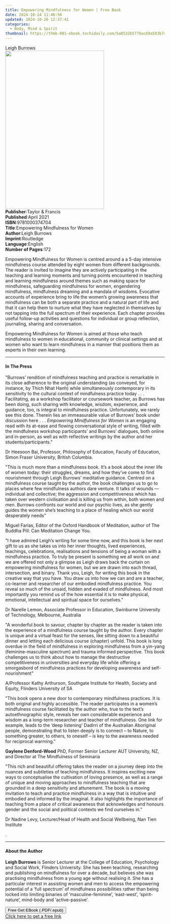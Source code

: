 ```yaml
---
title: Empowering Mindfulness for Women | Free Book
date: 2024-10-24 11:46:56
updated: 2024-10-26 12:37:41
categories:
  - Body, Mind & Spirit
thumbnail: https://thmb-001-ebook.techidaily.com/5a8532b5776ac69a583b742582aa2f7c7327ca93dfe79915e86fd34fc93177d9.jpg
---
```

<main id="book-container">
  <div class="flex flex-col">
    <div class="book-brief flex-1 py-6 px-4 sm:p-6 md:py-10 md:px-8">
      <!-- brief-->
      <div class="book-brief-main">Leigh Burrows</div>
    </div>
    <div
      class="book-meta-info flex-1 grid gap-4 col-start-1 col-end-3 row-start-1 sm:mb-6 sm:grid-cols-4 lg:gap-6 lg:col-start-2 lg:row-end-6 lg:row-span-6 lg:mb-0"
    >
      <div
        class="book-meta-info-left place-content-center mt-4 p-4 text-sm leading-6 col-start-2 col-span-2 dark:text-slate-400"
      >
        <img
          class="w-full h-500 object-cover rounded-lg sm:h-255 sm:col-span-2 lg:col-span-full"
          src="https://img-001-ebook.techidaily.com/2d8ca5897d5400e85f378bb12729a85ea96f9c6c55d679c31e8631cf5121dd5d.jpg"
          alt=""
          width="312"
          height="500"
        />
      </div>
      <div
        class="book-meta-info-right mt-2 col-start-1 row-start-2 col-span-3 self-center"
      >
        <!-- meta data  -->
        <div class="flex flex-col px-4 md:px-8">
          <div class="flex-1">
            <strong>Publisher</strong>:<span class="px-2"
              >Taylor &amp; Francis</span
            >
          </div>
          <div class="flex-1">
            <strong>Published</strong>:<span class="px-2">April 2021</span>
          </div>
          <div class="flex-1">
            <strong>ISBN</strong>:<span class="px-2">9781000374704</span>
          </div>
          <div class="flex-1">
            <strong>Title</strong>:<span class="px-2"
              >Empowering Mindfulness for Women</span
            >
          </div>
          <div class="flex-1">
            <strong>Author</strong>:<span class="px-2">Leigh Burrows</span>
          </div>
          <div class="flex-1">
            <strong>Imprint</strong>:<span class="px-2">Routledge</span>
          </div>
          <div class="flex-1">
            <strong>Language</strong>:<span class="px-2">English</span>
          </div>
          <div class="flex-1">
            <strong>Number of Pages</strong>:<span class="px-2">172</span>
          </div>
        </div>
      </div>
    </div>
    <div class="book-description flex-1 py-6 px-4 sm:p-6 md:py-10 md:px-8">
      <div class="book-description-main">
        <div accordion-content="" id="description">
          <p>
            Empowering Mindfulness for Women is centred around a a 5-day
            intensive mindfulness course attended by eight women from different
            backgrounds. The reader is invited to imagine they are actively
            participating in the teaching and learning moments and turning
            points encountered in teaching and learning mindfulness around
            themes such as making space for mindfulness, safeguarding
            mindfulness for women, engendering mindfulness, mindfulness dreaming
            and a mandala of wisdoms. Evocative accounts of experience bring to
            life the women’s growing awareness that mindfulness can be both a
            separate practice and a natural part of life and that it can help
            them to nurture what they have neglected in themselves by not
            tapping into the full spectrum of their experience. Each chapter
            provides useful follow-up activities and questions for individual or
            group reflection, journaling, sharing and conversation.
          </p>
          <p>
            Empowering Mindfulness for Women is aimed at those who teach
            mindfulness to women in educational, community or clinical settings
            and at women who want to learn mindfulness in a manner that
            positions them as experts in their own learning.
          </p>
        </div>
        <div class="accordion-fader"></div>
      </div>
    </div>
    <div class="book-excerpts flex-1 py-6 px-4 sm:p-6 md:py-10 md:px-8">
      <!-- excerpts-->
      <div class="book-excerpts-main">
        <hr />
        <h4 class="placeholder placeholder-heading">
          <span>In The Press</span>
        </h4>
        <p></p>
        <p>
          "Burrows’ rendition of mindfulness teaching and practice is remarkable
          in its close adherence to the original understanding (as conveyed, for
          instance, by Thich Nhat Hanh) while simultaneously contemporary in its
          sensitivity to the cultural context of mindfulness practice today . .
          . Facilitating, as a workshop facilitator or coursework teacher, as
          Burrows has been doing, such sharing with knowledge, wisdom,
          experience, and guidance, too, is integral to mindfulness practice.
          Unfortunately, we rarely see this done. Therein lies an immeasurable
          value of Burrows’ book under discussion here . . .
          <i>Empowering Mindfulness for Women </i>is an engaging read with its
          at-ease and flowing conversational style of writing, filled with the
          mindfulness workshop participants’ and Burrows’ dialogues, both online
          and in-person, as well as with reflective writings by the author and
          her students/participants."
        </p>
        <p>
          Dr Heesoon Bai, Professor, Philosophy of Education, Faculty of
          Education, Simon Fraser University, British Columbia.
        </p>
        <p>
          "This is much more than a mindfulness book. It’s a book about the
          inner life of women today: their struggles, dreams, and how they’ve
          come to find nourishment through Leigh Burrows’ meditative guidance.
          Centred on a mindfulness course taught by the author, the book
          challenges us to go to places where few mindfulness authors dare
          venture. It talks of wounds — individual and collective; the
          aggression and competitiveness which has taken over western
          civilisation and is killing us from within, both women and men.
          Burrows confronts our world and our psychic lives, as she gently
          guides the women she’s teaching to a place of healing which our world
          desperately needs"
        </p>
        <p>
          Miguel Farias, Editor of the Oxford Handbook of Meditation, author of
          The Buddha Pill: Can Meditation Change You.
        </p>
        <p>
          "I have admired Leigh’s writing for some time now, and this book is
          her next gift to us as she takes us into her inner thoughts, lived
          experiences, teachings, celebrations, realisations and tensions of
          being a woman with a mindfulness practice. To truly be present is
          something we all work on and we are offered not only a glimpse as
          Leigh draws back the curtain on empowering mindfulness for women, but
          we are drawn into each thread, intersection, and binary. Thank you,
          Leigh, for writing this book in the creative way that you have. You
          draw us into how we can and are a teacher, co-learner and researcher
          of our embodied mindfulness practice. You reveal so much of the
          unsaid, hidden and evaded of mindfulness. And most importantly you
          remind us of the how essential it is to make physical, emotional,
          intellectual and spiritual space for ourselves."
        </p>
        <p>
          Dr Narelle Lemon,<i> </i>Associate Professor in Education, Swinburne
          University of Technology, Melbourne, Australia
        </p>
        <p>
          "A wonderful book to savour, chapter by chapter as the reader is taken
          into the experience of a mindfulness course taught by the author.
          Every chapter is unique and a virtual feast for the senses, like
          sitting down to a beautiful dinner and letting each delicious course
          (chapter) unfold. This book is long overdue in the field of
          mindfulness in exploring mindfulness from a yin-yang
          (feminine-masculine spectrum) and trauma informed perspective. This
          book challenges us to think about how to manage the destructive
          competitiveness in universities and everyday life while offering a
          smorgasbord of mindfulness practices for developing awareness and
          self-nourishment"
        </p>
        <p>
          A/Professor Kathy Arthurson, Southgate Institute for Health, Society
          and Equity, Flinders University of SA
        </p>
        <p>
          "This book opens a new door to contemporary mindfulness practices. It
          is both original and highly accessible. The reader participates in a
          women’s mindfulness course facilitated by the author who, true to the
          text’s autoethnographic style, reveals her own considerable experience
          and wisdom as a long-term researcher and teacher of mindfulness. One
          link for example, leads to the ‘deep listening’ Dadirri of the
          Australian Aboriginal people, demonstrating that to listen deeply is
          to connect – to Nature, to something greater, to others, to oneself –
          is key to the awareness needed for reciprocal warming."
        </p>
        <p>
          <strong>Gaylene Denford-Wood</strong> PhD, Former Senior Lecturer AUT
          University, NZ, and Director at The Mindfulness of Seminaria
        </p>
        <p>
          "This rich and beautiful offering takes the reader on a journey deep
          into the nuances and subtleties of teaching mindfulness. It inspires
          exciting new ways to conceptualise the cultivation of loving presence,
          as well as a range of unique and moving approaches to mindfulness
          teaching that are grounded in a deep sensitivity and attunement. The
          book is a moving invitation to teach and practice mindfulness in a way
          that is intuitive and embodied and informed by the imaginal. It also
          highlights the importance of teaching from a place of critical
          awareness that acknowledges and honours gender and the social and
          political contexts we find ourselves in."
        </p>
        <p>
          Dr Nadine Levy, Lecturer/Head of Health and Social Wellbeing, Nan Tien
          Institute
        </p>
        <p>.</p>
        <p></p>
      </div>
    </div>
    <div class="book-about-author flex-1 py-6 px-4 sm:p-6 md:py-10 md:px-8">
      <!-- about author-->
      <div class="book-main-author-main">
        <hr />
        <h4 class="placeholder placeholder-heading">
          <span>About the Author</span>
        </h4>
        <p></p>
        <p>
          <strong>Leigh Burrows </strong>is Senior Lecturer at the College of
          Education, Psychology and Social Work, Flinders University. She has
          been teaching, researching and publishing on mindfulness for over a
          decade, but believes she was practising mindfulness from a young age
          without realising it. She has a particular interest in assisting women
          and men to access the empowering potential of a ‘full spectrum’ of
          mindfulness possibilities rather than being locked into limiting
          binaries of ‘masculine-feminine’, ‘east-west’, ‘spirit-nature’,
          mind-body and ‘active-passive’.
        </p>
        <p></p>
      </div>
    </div>
    <div class="book-free-get flex-1 py-6 px-4 sm:p-6 md:py-10 md:px-8">
      <button
        id="btn-free-get"
        class="bg-blue-500 hover:bg-blue-700 text-white font-bold py-2 px-4 rounded"
      >
        Free Get EBook (.PDF/.epub)
      </button>
      <div id="countdown-display" class="px-2 text-lg mt-2"></div>
      <a
        id="free-link"
        class="hidden bg-blue-500 hover:bg-blue-700 text-white font-bold py-2 px-4 rounded"
        href="https://www.ebooks.com/en-us/book/210152405/empowering-mindfulness-for-women/leigh-burrows/"
        target="_blank"
        >Click here to get a free link</a
      >
    </div>
    <script>
      let countdownTime = 0;
      let countdownInterval = null;
      document
        .getElementById('btn-free-get')
        .addEventListener('click', startCountdown);
      function startCountdown() {
        countdownTime = new Date().getTime() + 60000 * 3;
        countdownInterval = setInterval(updateCountdown, 1000);
        document.getElementById('btn-free-get').disabled = true;
        document
          .getElementById('btn-free-get')
          .classList.add('bg-gray-500', 'cursor-not-allowed');
      }
      function updateCountdown() {
        let currentTime = new Date().getTime();
        let timeLeft = countdownTime - currentTime;
        let secondsLeft = Math.floor(timeLeft / 1000);
        document.getElementById('countdown-display').innerHTML =
          `Remaining time: ${secondsLeft} seconds.`;
        if (secondsLeft <= 0) {
          clearInterval(countdownInterval);
          document.getElementById('btn-free-get').classList.add('hidden');
          document.getElementById('free-link').classList.remove('hidden');
          document.getElementById('countdown-display').innerHTML = '';
        }
      }
    </script>
  </div>
</main>
